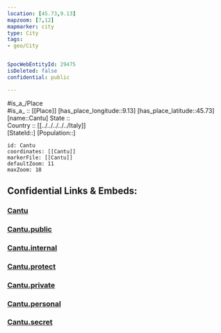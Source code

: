 ```yaml
---
location: [45.73,9.13] 
mapzoom: [7,12] 
mapmarker: city 
type: City
tags:
- geo/City


SpocWebEntityId: 29475
isDeleted: false
confidential: public

---
```

#is_a_/Place  
#is_a_ :: [[Place]] 
[has_place_longitude::9.13] 
[has_place_latitude::45.73] 
[name::Cantu] 
State ::  
Country :: [[../../../../../Italy]]  
[StateId::] 
[Population::] 



```leaflet
id: Cantu
coordinates: [[Cantu]] 
markerFile: [[Cantu]] 
defaultZoom: 11 
maxZoom: 18
```


## Confidential Links & Embeds: 

### [Cantu](/_Standards/Earth/Continent/Europe/Europe~South/Italy/regions~Italy/Lombardy/Como/City/Cantu.md) 

### [Cantu.public](/_public/Earth/Continent/Europe/Europe~South/Italy/regions~Italy/Lombardy/Como/City/Cantu.public.md) 

### [Cantu.internal](/_internal/Earth/Continent/Europe/Europe~South/Italy/regions~Italy/Lombardy/Como/City/Cantu.internal.md) 

### [Cantu.protect](/_protect/Earth/Continent/Europe/Europe~South/Italy/regions~Italy/Lombardy/Como/City/Cantu.protect.md) 

### [Cantu.private](/_private/Earth/Continent/Europe/Europe~South/Italy/regions~Italy/Lombardy/Como/City/Cantu.private.md) 

### [Cantu.personal](/_personal/Earth/Continent/Europe/Europe~South/Italy/regions~Italy/Lombardy/Como/City/Cantu.personal.md) 

### [Cantu.secret](/_secret/Earth/Continent/Europe/Europe~South/Italy/regions~Italy/Lombardy/Como/City/Cantu.secret.md)

